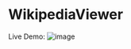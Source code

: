 # WikipediaViewer
Live Demo: 
![image](https://github.com/LunaBlazee/WikipediaViewer/assets/162085668/8315c863-238a-4eb9-a8c6-2b65ae3a10a6)
